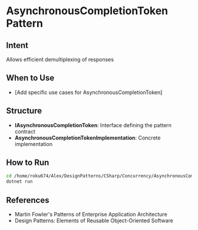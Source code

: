 # AsynchronousCompletionToken Pattern

## Intent
Allows efficient demultiplexing of responses

## When to Use
- [Add specific use cases for AsynchronousCompletionToken]

## Structure
- **IAsynchronousCompletionToken**: Interface defining the pattern contract
- **AsynchronousCompletionTokenImplementation**: Concrete implementation

## How to Run
```bash
cd /home/roku674/Alex/DesignPatterns/CSharp/Concurrency/AsynchronousCompletionToken
dotnet run
```

## References
- Martin Fowler's Patterns of Enterprise Application Architecture
- Design Patterns: Elements of Reusable Object-Oriented Software
